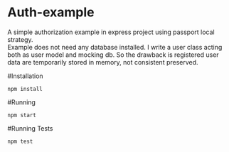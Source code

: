 # Auth-example
A simple authorization example in express project using passport local strategy.<br/>
Example does not need any database installed. I write a user class acting both as user model and mocking db. So the drawback is registered user data are temporarily stored in memory, not consistent preserved.

#Installation
~~~
npm install
~~~
#Running
~~~
npm start
~~~
#Running Tests
~~~
npm test
~~~
